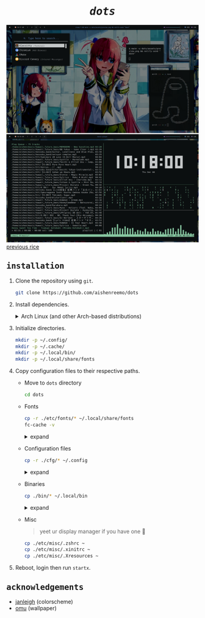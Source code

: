 <div align="center">
    <h1><i><samp>dots</samp></i></h1>
</div>

![](assets/preview.png)
![](assets/preview-2.png)
[previous rice](https://github.com/aishenreemo/dots/tree/db8d83053b5d02dc80ba933cc9417e98ed4d1054)

## <samp>installation</samp>
1. Clone the repository using `git`.
    ```sh
    git clone https://github.com/aishenreemo/dots
    ```

2. Install dependencies.

    <details>
    <summary>Arch Linux (and other Arch-based distributions)</summary>

    - install an AUR helper `paru`. 
        ```sh
        git clone https://aur.archlinux.org/paru-bin.git
        cd paru-bin && makepkg -si && cd ..
        ```

    - install dependencies (just install what you need lol). 
        ```sh
        paru -S --needed \
            xorg-xinit xorg-server xorg-xsetroot \
            i3-gaps picom xdg-utils xorg-xrdb hsetroot \
            alacritty zsh rofi polybar xcb-util-xrm \
            dunst libnotify tesseract-data-eng gpick maim light \
            cmus peaclock cava unimatrix tmux # bin/music-player dependencies
        ```

    - install `oh-my-zsh` framework if you're using zsh. 
        ```sh
        sh -c "$(curl -fsSL https://raw.github.com/ohmyzsh/ohmyzsh/master/tools/install.sh)"
        ```
    </details>

3. Initialize directories.
    ```sh
    mkdir -p ~/.config/
    mkdir -p ~/.cache/
    mkdir -p ~/.local/bin/
    mkdir -p ~/.local/share/fonts
    ```

4. Copy configuration files to their respective paths.

    - Move to `dots` directory
        ```sh
        cd dots
        ```

    - Fonts
        ```sh
        cp -r ./etc/fonts/* ~/.local/share/fonts
        fc-cache -v
        ```

        <details>
        <summary>expand</summary>

        ```sh
        cp "./etc/fonts/MaterialIcons-Regular.ttf"      ~/.local/share/fonts
        cp "./etc/fonts/Iosevka Nerd Font Complete.ttf" ~/.local/share/fonts
        cp -r "./etc/fonts/Hack"                        ~/.local/share/fonts
        fc-cache -v
        ```
        </details>

    - Configuration files
        ```sh
        cp -r ./cfg/* ~/.config
        ```

        <details>
        <summary>expand</summary>

        ```sh
        cp ./cfg/picom.conf   ~/.config
        cp -r ./cfg/alacritty ~/.config
        cp -r ./cfg/dunst     ~/.config
        cp -r ./cfg/i3        ~/.config # requires xresources
        cp -r ./cfg/polybar   ~/.config # requires xresources
        cp -r ./cfg/rofi      ~/.config
        ```
        </details>

    - Binaries
        ```sh
        cp ./bin/* ~/.local/bin
        ```

        <details>
        <summary>expand</summary>

        ```sh
        cp ./bin/clrs         ~/.local/bin
        cp ./bin/colorblocks  ~/.local/bin
        cp ./bin/imgtotxt     ~/.local/bin
        cp ./bin/sus          ~/.local/bin
        cp ./bin/music-player ~/.local/bin
        ```
        </details>

    - Misc
        > yeet ur display manager if you have one :knife:

        ```sh
        cp ./etc/misc/.zshrc ~
        cp ./etc/misc/.xinitrc ~
        cp ./etc/misc/.Xresources ~
        ```

5. Reboot, login then run `startx`.

## <samp>acknowledgements</samp>

- [janleigh](https://github.com/janleigh) (colorscheme)
- [omu](https://twitter.com/omrice4869/status/1627631652309721089?s=20) (wallpaper)
